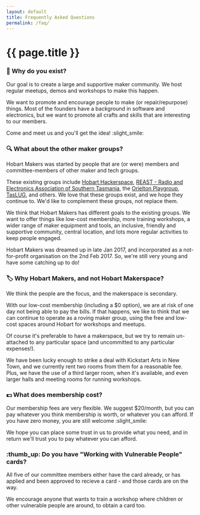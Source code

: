 ```yaml
---
layout: default
title: Frequently Asked Questions
permalink: /faq/
---
```


# {{ page.title }}


### :thought_balloon: Why do you exist?

Our goal is to create a large and supportive maker community. We host regular meetups, demos and workshops to make this happen.

We want to promote and encourage people to make (or repair/repurpose) things. Most of the founders have a background in software and electronics, but we want to promote all crafts and skills that are interesting to our members.

Come and meet us and you'll get the idea! :slight_smile:

### :mag: What about the other maker groups?

Hobart Makers was started by people that are (or were) members and committee-members of other maker and tech groups.

These existing groups include [Hobart Hackerspace](http://www.hobarthackerspace.org.au), [REAST - Radio and Electronics Association of Southern Tasmania](https://www.reast.asn.au/), the [Orielton Playgroup](https://www.facebook.com/Orielton-Play-Group-1568426043486728/), [TasLUG](https://taslug.org.au), and others. We love that these groups exist, and we hope they continue to. We'd like to complement these groups, not replace them.

We think that Hobart Makers has different goals to the existing groups. We want to offer things like low-cost membership, more training workshops, a wider range of maker equipment and tools, an inclusive, friendly and supportive community, central location, and lots more regular activities to keep people engaged.

Hobart Makers was dreamed up in late Jan 2017, and incorporated as a not-for-profit organisation on the 2nd Feb 2017. So, we're still very young and have some catching up to do!

### :label: Why Hobart Makers, and not Hobart Makerspace?

We think the people are the focus, and the makerspace is secondary.

With our low-cost membership (including a $0 option), we are at risk of one day not being able to pay the bills. If that happens, we like to think that we can continue to operate as a roving maker group, using the free and low-cost spaces around Hobart for workshops and meetups.

Of course it's preferable to have a makerspace, but we try to remain un-attached to any particular space (and uncommitted to any particular expenses!).

We have been lucky enough to strike a deal with Kickstart Arts in New Town, and we currently rent two rooms from them for a reasonable fee. Plus, we have the use of a third larger room, when it's available, and even larger halls and meeting rooms for running workshops.

### :dollar: What does membership cost?

Our membership fees are very flexible. We suggest $20/month, but you can pay whatever you think membership is worth, or whatever you can afford. If you have zero money, you are still welcome :slight_smile:

We hope you can place some trust in us to provide what you need, and in return we'll trust you to pay whatever you can afford.

### :thumb_up: Do you have "Working with Vulnerable People" cards?

All five of our committee members either have the card already, or has applied and been approved to recieve a card - and those cards are on the way. 

We encourage anyone that wants to train a workshop where children or other vulnerable people are around, to obtain a card too.

